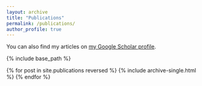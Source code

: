 ```yaml
---
layout: archive
title: "Publications"
permalink: /publications/
author_profile: true
---
```


You can also find my articles on <a href="https://scholar.google.com/citations?user=U7HARQEAAAAJ&hl=en">my Google Scholar profile</a>.

{% include base_path %}

{% for post in site.publications reversed %}
  {% include archive-single.html %}
{% endfor %}
